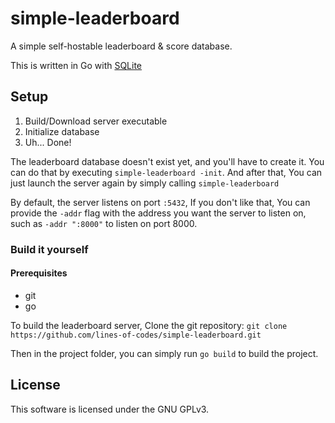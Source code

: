 # simple-leaderboard
A simple self-hostable leaderboard &amp; score database.

This is written in Go with [SQLite](https://github.com/mattn/go-sqlite3)

## Setup

1. Build/Download server executable
2. Initialize database
3. Uh... Done!

The leaderboard database doesn't exist yet, and you'll have to create it.
You can do that by executing `simple-leaderboard -init`. And after that,
You can just launch the server again by simply calling `simple-leaderboard`

By default, the server listens on port `:5432`, If you don't like that, 
You can provide the `-addr` flag with the address you want the server to 
listen on, such as `-addr ":8000"` to listen on port 8000.

### Build it yourself

#### Prerequisites
- git
- go

To build the leaderboard server, 
Clone the git repository: `git clone https://github.com/lines-of-codes/simple-leaderboard.git`

Then in the project folder, you can simply run `go build` to build the project.

## License
This software is licensed under the GNU GPLv3.

